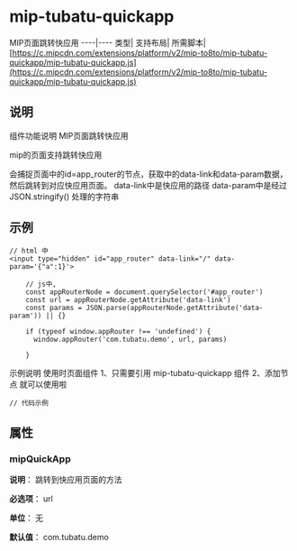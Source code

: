 # mip-tubatu-quickapp

MIP页面跳转快应用
----|----
类型|
支持布局|
所需脚本| [https://c.mipcdn.com/extensions/platform/v2/mip-to8to/mip-tubatu-quickapp/mip-tubatu-quickapp.js](https://c.mipcdn.com/extensions/platform/v2/mip-to8to/mip-tubatu-quickapp/mip-tubatu-quickapp.js)

## 说明

组件功能说明
MIP页面跳转快应用

mip的页面支持跳转快应用

会捕捉页面中的id=app_router的节点，获取中的data-link和data-param数据，然后跳转到对应快应用页面。
data-link中是快应用的路径
data-param中是经过 JSON.stringify() 处理的字符串

<input type="hidden" id="app_router" data-link="/" data-param='{"a":1}'>

## 示例

```
// html 中
<input type="hidden" id="app_router" data-link="/" data-param='{"a":1}'>
```

```$xslt
    // js中,
    const appRouterNode = document.querySelector('#app_router')
    const url = appRouterNode.getAttribute('data-link')
    const params = JSON.parse(appRouterNode.getAttribute('data-param')) || {}

    if (typeof window.appRouter !== 'undefined') {
      window.appRouter('com.tubatu.demo', url, params)
     
    }
```

示例说明
使用时页面组件
1、只需要引用 mip-tubatu-quickapp 组件
2、添加节点 <input type="hidden" id="app_router" data-link="/" data-param='{"a":1}'>
就可以使用啦

```
// 代码示例
```

## 属性

### mipQuickApp


**说明**： 跳转到快应用页面的方法

**必选项**： url

**单位**： 无

**默认值**： com.tubatu.demo

